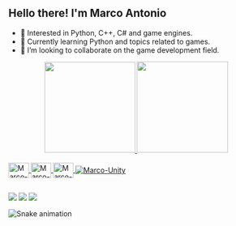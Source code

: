 ## Hello there! I'm Marco Antonio

- 👀 Interested in Python, C++, C# and game engines.
- 🌱 Currently learning Python and topics related to games.
- 💞️ I’m looking to collaborate on the game development field.

<!---
marcogd0/marcogd0 is a ✨ special ✨ repository because its `README.md` (this file) appears on your GitHub profile.
You can click the Preview link to take a look at your changes.
--->
<div  align="center">
  <a href="https://github.com/marcogd0">
  <img height="179em" src="https://github-readme-stats.vercel.app/api?username=marcogd0&show_icons=true&theme=github_dark&include_all_commits=true&count_private=true"/>
  <img height="180em" src="https://github-readme-stats.vercel.app/api/top-langs/?username=marcogd0&layout=compact&langs_count=7&theme=github_dark"/>
</div>
  
<div style="display: inline_block"><br>
  <img align="center" alt="Marco-Python" height="30" width="40" src="https://cdn.jsdelivr.net/gh/devicons/devicon/icons/python/python-original.svg">
  <img align="center" alt="Marco-C++" height="30" width="40" src="https://www.svgrepo.com/show/303480/c-logo.svg">
  <img align="center" alt="Marco-C#" height="30" width="40" src="https://cdn.jsdelivr.net/gh/devicons/devicon/icons/csharp/csharp-original.svg">
  <img align="center" alt="Marco-Unity "src="https://img.shields.io/badge/Unity-100000?style=for-the-badge&logo=unity&logoColor=white">
</div>

##

<div> 
  <a href = "mailto:marcogd022@gmail.com"><img src="https://img.shields.io/badge/-Gmail-%23333?style=for-the-badge&logo=gmail&logoColor=white" target="_blank"></a>
  <a href="https://www.linkedin.com/in/marco-antonio-alonsogd" target="_blank"><img src="https://img.shields.io/badge/-LinkedIn-%230077B5?style=for-the-badge&logo=linkedin&logoColor=white" target="_blank"></a>
  <a href="https://marcogd0.itch.io" target="_blank"><img src="https://img.shields.io/badge/Itch.io-FA5C5C?style=for-the-badge&logo=itch.io&logoColor=white" target="_blank"></a>
</div>


![Snake animation](https://github.com/marcogd0/marcogd0/blob/output/github-contribution-grid-snake.svg)
  
